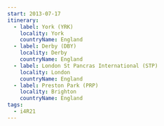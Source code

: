 ```yaml
---
start: 2013-07-17
itinerary:
  - label: York (YRK)
    locality: York
    countryName: England
  - label: Derby (DBY)
    locality: Derby
    countryName: England
  - label: London St Pancras International (STP)
    locality: London
    countryName: England
  - label: Preston Park (PRP)
    locality: Brighton
    countryName: England
tags:
  - i4R21
---
```

